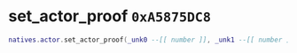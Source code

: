 # set_actor_proof `0xA5875DC8`

```lua
natives.actor.set_actor_proof(_unk0 --[[ number ]], _unk1 --[[ number ]])
```